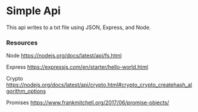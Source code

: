 # Simple Api
This api writes to a txt file using JSON, Express, and Node.


### Resources
Node https://nodejs.org/docs/latest/api/fs.html

Express https://expressjs.com/en/starter/hello-world.html

Crypto https://nodejs.org/docs/latest/api/crypto.html#crypto_crypto_createhash_algorithm_options

Promises https://www.frankmitchell.org/2017/06/promise-objects/